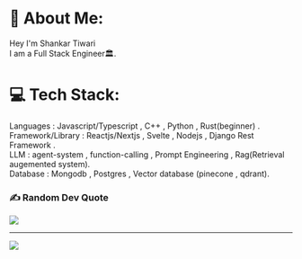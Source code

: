 # 💫 About Me:
Hey I'm Shankar Tiwari<br>I am a Full Stack Engineer🏛️.

# 💻 Tech Stack:
Languages : Javascript/Typescript , C++ , Python , Rust(beginner) .<br>
Framework/Library : Reactjs/Nextjs , Svelte , Nodejs ,  Django Rest Framework .<br>
LLM : agent-system , function-calling , Prompt Engineering , Rag(Retrieval augemented system).<br>
Database :  Mongodb , Postgres , Vector database (pinecone , qdrant).<br>

### ✍️ Random Dev Quote
![](https://quotes-github-readme.vercel.app/api?type=horizontal&theme=radical)



---
[![](https://visitcount.itsvg.in/api?id=tiwarishankar&icon=0&color=0)](https://visitcount.itsvg.in)

<!-- Proudly created with GPRM ( https://gprm.itsvg.in ) -->
